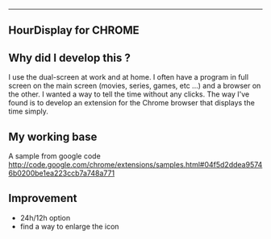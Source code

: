 ----------------------      
HourDisplay for CHROME
----------------------
   

Why did I develop this ?
------------------------

I use the dual-screen at work and at home. I often have a program in full screen on the main screen (movies, series, games, etc ...) and a browser on the other.
I wanted a way to tell the time without any clicks. The way I've found is to develop an extension for the Chrome browser that displays the time simply.

My working base
---------------

A sample from google code
http://code.google.com/chrome/extensions/samples.html#04f5d2ddea95746b0200be1ea223ccb7a748a771

Improvement
-----------

- 24h/12h option
- find a way to enlarge the icon



